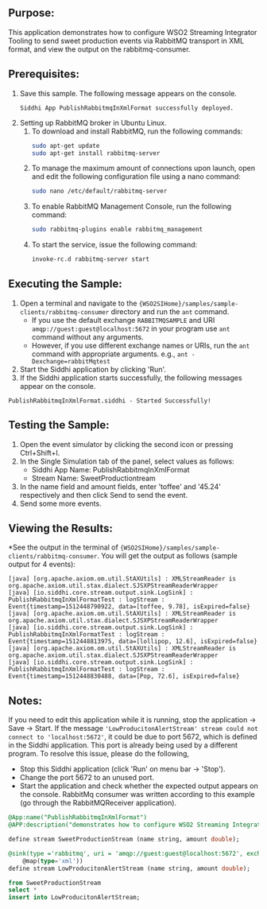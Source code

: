 ## Purpose:
This application demonstrates how to configure WSO2 Streaming Integrator Tooling to send sweet production events via RabbitMQ transport in XML format, and view the output on the rabbitmq-consumer.

## Prerequisites:
1) Save this sample. The following message appears on the console.
    ```
    Siddhi App PublishRabbitmqInXmlFormat successfully deployed.
    ```
2) Setting up RabbitMQ broker in Ubuntu Linux.
    1. To download and install RabbitMQ, run the following commands:
        ```bash
        sudo apt-get update
        sudo apt-get install rabbitmq-server
        ```
    2. To manage the maximum amount of connections upon launch, open and edit the following configuration file using a nano command:
        ```bash
        sudo nano /etc/default/rabbitmq-server
        ```
    3. To enable RabbitMQ Management Console, run the following command:
        ```bash
        sudo rabbitmq-plugins enable rabbitmq_management
        ```
    4. To start the service, issue the following command:
        ```bash
        invoke-rc.d rabbitmq-server start
        ```

## Executing the Sample:
1) Open a terminal and navigate to the `{WSO2SIHome}/samples/sample-clients/rabbitmq-consumer` directory and run the `ant` command.
    * If you use the default exchange `RABBITMQSAMPLE` and URI `amqp://guest:guest@localhost:5672` in your program use `ant` command without any arguments.
    * However, if you use different exchange names or URIs, run the `ant` command with appropriate arguments.
    e.g., `ant -Dexchange=rabbitMqtest`
2) Start the Siddhi application by clicking 'Run'.
3) If the Siddhi application starts successfully, the following messages appear on the console.
```
PublishRabbitmqInXmlFormat.siddhi - Started Successfully!
```

## Testing the Sample:
1) Open the event simulator by clicking the second icon or pressing Ctrl+Shift+I.
2) In the Single Simulation tab of the panel, select values as follows:
    * Siddhi App Name: PublishRabbitmqInXmlFormat
    * Stream Name: SweetProductiontream
3) In the name field and amount fields, enter 'toffee' and '45.24' respectively and then click Send to send the event.
4) Send some more events.

## Viewing the Results:
*See the output in the terminal of `{WSO2SIHome}/samples/sample-clients/rabbitmq-consumer`. You will get the output as follows (sample output for 4 events):
```
[java] [org.apache.axiom.om.util.StAXUtils] : XMLStreamReader is org.apache.axiom.util.stax.dialect.SJSXPStreamReaderWrapper
[java] [io.siddhi.core.stream.output.sink.LogSink] : PublishRabbitmqInXmlFormatTest : logStream : Event{timestamp=1512448790922, data=[toffee, 9.78], isExpired=false}
[java] [org.apache.axiom.om.util.StAXUtils] : XMLStreamReader is org.apache.axiom.util.stax.dialect.SJSXPStreamReaderWrapper
[java] [io.siddhi.core.stream.output.sink.LogSink] : PublishRabbitmqInXmlFormatTest : logStream : Event{timestamp=1512448813975, data=[lollipop, 12.6], isExpired=false}
[java] [org.apache.axiom.om.util.StAXUtils] : XMLStreamReader is org.apache.axiom.util.stax.dialect.SJSXPStreamReaderWrapper
[java] [io.siddhi.core.stream.output.sink.LogSink] : PublishRabbitmqInXmlFormatTest : logStream : Event{timestamp=1512448830488, data=[Pop, 72.6], isExpired=false}
```

## Notes:
If you need to edit this application while it is running, stop the application -> Save -> Start.
If the message `'LowProducitonAlertStream' stream could not connect to 'localhost:5672'`, it could be due to port 5672, which is defined in the Siddhi application. This port is already being used by a different program. To resolve this issue, please do the following,
* Stop this Siddhi application (click 'Run' on menu bar -> 'Stop').
* Change the port 5672 to an unused port.
* Start the application and check whether the expected output appears on the console.
RabbitMq consumer was written according to this example (go through the RabbitMQReceiver application).

```sql
@App:name("PublishRabbitmqInXmlFormat")
@APP:description("demonstrates how to configure WSO2 Streaming Integrator Tooling to send sweet production events via RabbitMQ transport in XML format, and view the output on the rabbitmq-consumer")

define stream SweetProductionStream (name string, amount double);

@sink(type ='rabbitmq', uri = 'amqp://guest:guest@localhost:5672', exchange.name = 'RABBITMQSAMPLE',
    @map(type='xml'))
define stream LowProducitonAlertStream (name string, amount double);

from SweetProductionStream
select *
insert into LowProducitonAlertStream;
```